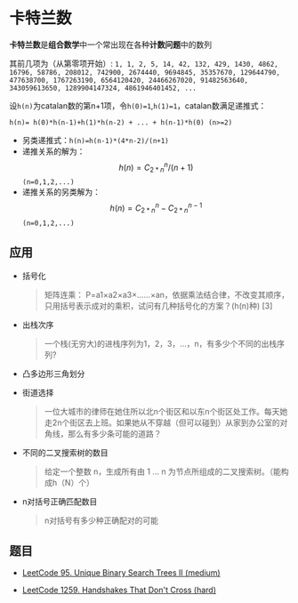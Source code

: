 # 卡特兰数

**卡特兰数**是**组合数学**中一个常出现在各种**计数问题**中的数列

其前几项为（从第零项开始）: `1, 1, 2, 5, 14, 42, 132, 429, 1430, 4862, 16796, 58786, 208012, 742900, 2674440, 9694845, 35357670, 129644790, 477638700, 1767263190, 6564120420, 24466267020, 91482563640, 343059613650, 1289904147324, 4861946401452, ...`

设`h(n)`为catalan数的第n+1项，令`h(0)=1`,`h(1)=1`，catalan数满足递推式：

`h(n)= h(0)*h(n-1)+h(1)*h(n-2) + ... + h(n-1)*h(0) (n>=2)`

- 另类递推式：`h(n)=h(n-1)*(4*n-2)/(n+1)`
- 递推关系的解为：$$h(n)=C_{2*n}^n/(n+1)$$ `(n=0,1,2,...)`
- 递推关系的另类解为：$$h(n)=C_{2*n}^n-C_{2*n}^{n-1}$$ `(n=0,1,2,...)`

## 应用

- 括号化

    > 矩阵连乘： P=a1×a2×a3×……×an，依据乘法结合律，不改变其顺序，只用括号表示成对的乘积，试问有几种括号化的方案？(h(n)种) [3]

- 出栈次序

    > 一个栈(无穷大)的进栈序列为1，2，3，…，n，有多少个不同的出栈序列?

- 凸多边形三角划分

- 街道选择

    > 一位大城市的律师在她住所以北n个街区和以东n个街区处工作。每天她走2n个街区去上班。如果她从不穿越（但可以碰到）从家到办公室的对角线，那么有多少条可能的道路？

- 不同的二叉搜索树的数目

    > 给定一个整数 n，生成所有由 1 ... n 为节点所组成的二叉搜索树。（能构成h（N）个）

- n对括号正确匹配数目

    > n对括号有多少种正确配对的可能

## 题目

- [LeetCode 95. Unique Binary Search Trees II (medium)](https://github.com/muyids/leetcode/blob/master/algorithms/1-100/95.unique-binary-search-trees-ii.md)

- [LeetCode 1259. Handshakes That Don't Cross (hard)](https://github.com/muyids/leetcode/blob/master/algorithms/1201-1300/1259.handshakes-that-dont-cross.md)
